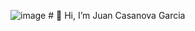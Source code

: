 ![image](https://github.com/user-attachments/assets/64f43893-df08-494a-bfb3-b8dccfdb9496)
                                       # 👋 Hi, I’m Juan Casanova Garcia
                                       

<!---
JuanCasanovaG/JuanCasanovaG is a ✨ special ✨ repository because its `README.md` (this file) appears on your GitHub profile.
You can click the Preview link to take a look at your changes.
--->
